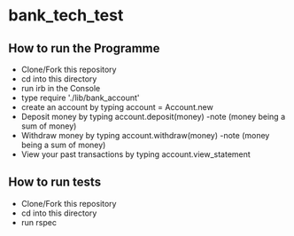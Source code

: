 # bank_tech_test

## How to run the Programme ##
- Clone/Fork this repository
- cd into this directory
- run irb in the Console
- type require './lib/bank_account'
- create an account by typing account = Account.new
- Deposit money by typing account.deposit(money)   -note (money being a sum of money) 
- Withdraw money by typing account.withdraw(money)   -note (money being a sum of money)
- View your past transactions by typing account.view_statement

## How to run tests ##
- Clone/Fork this repository
- cd into this directory
- run rspec



